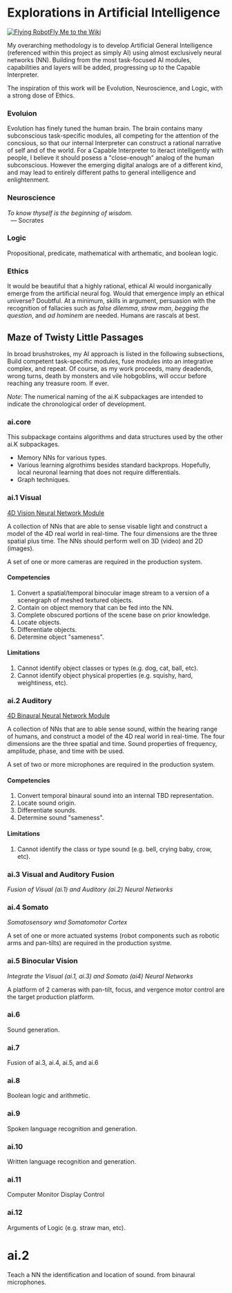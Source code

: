 # Explorations in Artificial Intelligence

[![Flying Robot][robot-flying]Fly Me to the Wiki][wiki]

My overarching methodology is to develop Artificial General Intelligence
(referenced within this project as simply AI) using
almost exclusively neural networks (NN).
Building from the most task-focused AI modules, capabilities and layers will be
added, progressing up to the Capable Interpreter.

The inspiration of this work will be Evolution, Neuroscience, and Logic,
with a strong dose of Ethics.

### Evoluion
Evolution has finely tuned the human brain. The brain contains many
subconscious task-specific modules, all competing for the attention of the
concsious, so that our internal Interpreter can construct a rational narrative
of self and of the world.
For a Capable Interpreter to iteract intelligently with people, I believe it
should posess a "close-enough" analog of the human subconscious.
However the emerging digital analogs are of a different kind,
and may lead to entirely different paths to general intelligence
and enlightenment.

### Neuroscience
_To know thyself is the beginning of wisdom._<br>
&nbsp;&nbsp;― Socrates

### Logic
Propositional, predicate, mathematical with arthematic, and boolean logic.

### Ethics
It would be beautiful that a highly rational, ethical AI would
inorganically emerge from the artificial neural fog.
Would that emergence imply an ethical universe? Doubtful.
At a minimum, skills in argument, persuasion with the recognition of
fallacies such as
_false dilemma_, _straw man_, _begging the question_, and _ad hominem_ 
are needed. Humans are rascals at best.

## Maze of Twisty Little Passages
In broad brushstrokes, my AI approach is listed in the following subsections,
Build competent task-specific modules, fuse modules into an integrative complex,
and repeat.
Of course, as my work proceeds, many deadends, wrong turns,
death by monsters and vile hobgoblins,
will occur before reaching any treasure room. If ever.

_Note_: The numerical naming of the ai.K subpackages are intended to indicate
the chronological order of development.

### ai.core
This subpackage contains algorithms and data structures used by the other
ai.K subpackages.
* Memory NNs for various types.
* Various learning algrothims besides standard backprops. Hopefully, local
neuronal learning that does not require differentials.
* Graph techniques.

### ai.1 Visual
[4D Vision Neural Network Module][ai-1-readme]

A collection of NNs that are able to sense visable light and construct
a model of the 4D real world in real-time.
The four dimensions are the three spatial plus time.
The NNs should perform well on 3D (video) and 2D (images).

A set of one or more cameras are required in the production system.

#### Competencies
1. Convert a spatial/temporal binocular image stream to a version of a 
scenegraph of meshed textured objects.
2. Contain on object memory that can be fed into the NN.
3. Complete obscured portions of the scene base on prior knowledge.
4. Locate objects.
5. Differentiate objects.
6. Determine object "sameness".

#### Limitations
1. Cannot identify object classes or types (e.g. dog, cat, ball, etc).
2. Cannot identify object physical properties (e.g. squishy, hard,
weightiness, etc).

### ai.2 Auditory
[4D Binaural Neural Network Module][ai-2-readme]

A collection of NNs that are to able sense sound,
within the hearing range of humans, and construct 
a model of the 4D real world in real-time.
The four dimensions are the three spatial and time.
Sound properties of frequency, amplitude, phase, and time with be used.

A set of two or more microphones are required in the production system.

#### Competencies
1. Convert temporal binaural sound into an internal TBD representation.
2. Locate sound origin.
3. Differentiate sounds.
4. Determine sound "sameness".

#### Limitations
1. Cannot identify the class or type sound (e.g. bell, crying baby, crow, etc).

### ai.3 Visual and Auditory Fusion
_Fusion of Visual (ai.1) and Auditory (ai.2) Neural Networks_

### ai.4 Somato
_Somatosensory wnd Somatomotor Cortex_

A set of one or more actuated systems (robot components such as robotic arms
and pan-tilts) are required in the production systme.

### ai.5 Binocular Vision
_Integrate the Visual (ai.1, ai.3) and Somato (ai4) Neural Networks_

A platform of 2 cameras with pan-tilt, focus, and vergence motor control are
the target production platform.

### ai.6
Sound generation.

### ai.7
Fusion of ai.3, ai.4, ai.5, and ai.6

### ai.8
Boolean logic and arithmetic.

### ai.9
Spoken language recognition and generation.

### ai.10
Written language recognition and generation.

### ai.11
Computer Monitor Display Control

### ai.12
Arguments of Logic (e.g. straw man, etc).

# ai.2
Teach a NN the identification and location of sound. from binaural microphones.

<!-- referneces and media -->
[ai-1-readme]: https://github.com/roadnarrows-robotics/ai.1/README
[ai-2-readme]: https://github.com/roadnarrows-robotics/ai.2/README
[wiki]: https://github.com/roadnarrows-robotics/ai/wiki
[robot-flying]: https://github.com/roadnarrows-robotics/ai/wiki/assets/images/RobotCatFlying.png
